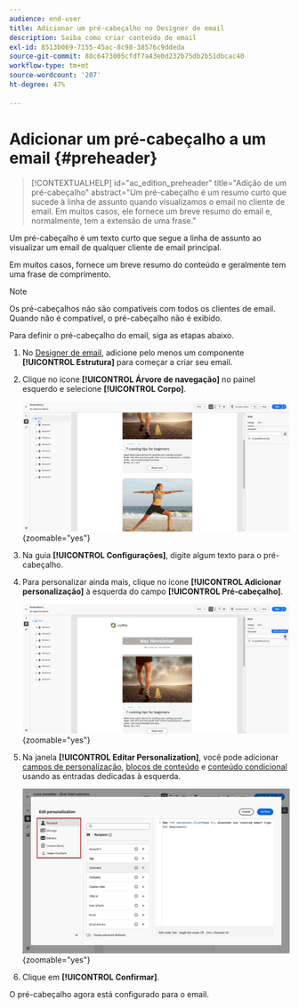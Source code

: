 ```yaml
---
audience: end-user
title: Adicionar um pré-cabeçalho no Designer de email
description: Saiba como criar conteúdo de email
exl-id: 8513b069-7155-45ac-8c98-38576c9ddeda
source-git-commit: 88c6473005cfdf7a43e0d232b75db2b51dbcac40
workflow-type: tm+mt
source-wordcount: '207'
ht-degree: 47%

---
```


# Adicionar um pré-cabeçalho a um email {#preheader}

>[!CONTEXTUALHELP]
>id="ac_edition_preheader"
>title="Adição de um pré-cabeçalho"
>abstract="Um pré-cabeçalho é um resumo curto que sucede à linha de assunto quando visualizamos o email no cliente de email. Em muitos casos, ele fornece um breve resumo do email e, normalmente, tem a extensão de uma frase."

Um pré-cabeçalho é um texto curto que segue a linha de assunto ao visualizar um email de qualquer cliente de email principal.

Em muitos casos, fornece um breve resumo do conteúdo e geralmente tem uma frase de comprimento.

>[!NOTE]
>
>Os pré-cabeçalhos não são compatíveis com todos os clientes de email. Quando não é compatível, o pré-cabeçalho não é exibido.

Para definir o pré-cabeçalho do email, siga as etapas abaixo.

1. No [Designer de email](create-email-content.md), adicione pelo menos um componente **[!UICONTROL Estrutura]** para começar a criar seu email.

1. Clique no ícone **[!UICONTROL Árvore de navegação]** no painel esquerdo e selecione **[!UICONTROL Corpo]**.

   ![](assets/preheader_body.png){zoomable="yes"}

1. Na guia **[!UICONTROL Configurações]**, digite algum texto para o pré-cabeçalho.

1. Para personalizar ainda mais, clique no ícone **[!UICONTROL Adicionar personalização]** à esquerda do campo **[!UICONTROL Pré-cabeçalho]**.

   ![](assets/preheader_body_settings.png){zoomable="yes"}

1. Na janela **[!UICONTROL Editar Personalization]**, você pode adicionar [campos de personalização](../personalization/personalize.md), [blocos de conteúdo](../personalization/content-blocks.md) e [conteúdo condicional](../personalization/conditions.md) usando as entradas dedicadas à esquerda.

   ![](assets/preheader_body_personalization.png){zoomable="yes"}

1. Clique em **[!UICONTROL Confirmar]**.

O pré-cabeçalho agora está configurado para o email.

